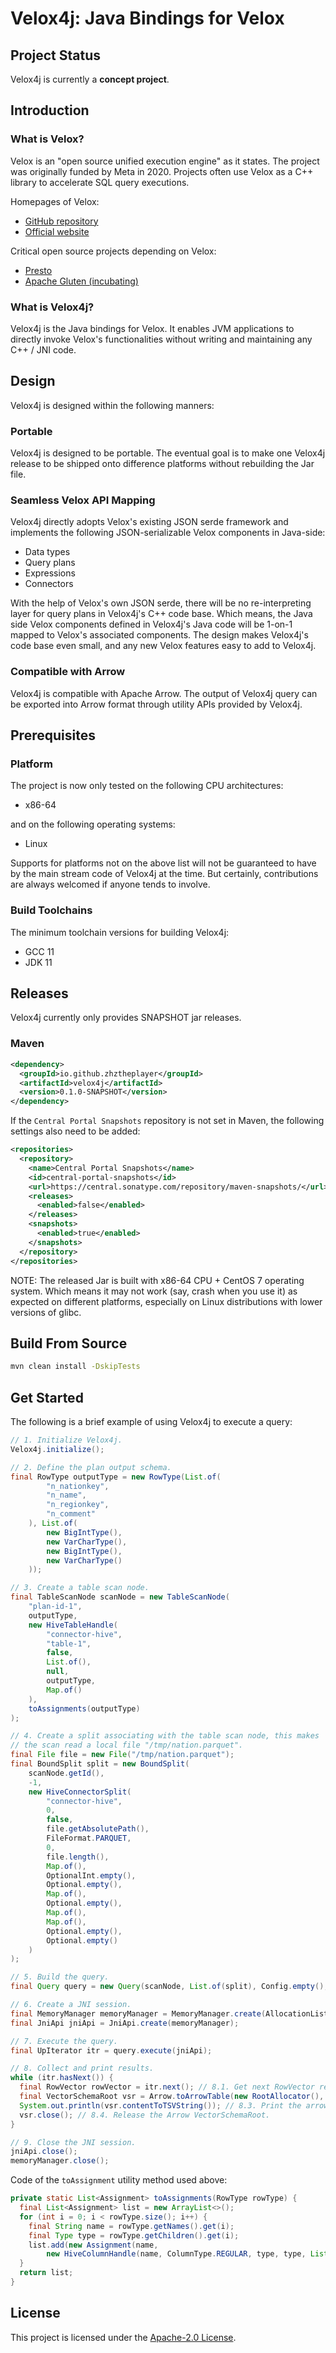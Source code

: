 # Velox4j: Java Bindings for Velox

## Project Status

Velox4j is currently a **concept project**.

## Introduction

### What is Velox?

Velox is an "open source unified execution engine" as it states. The project was originally
funded by Meta in 2020. Projects often use Velox as a C++ library to accelerate SQL query
executions.

Homepages of Velox:

- [GitHub repository](https://github.com/facebookincubator/velox)
- [Official website](https://velox-lib.io/)

Critical open source projects depending on Velox:

- [Presto](https://github.com/prestodb/presto)
- [Apache Gluten (incubating)](https://github.com/apache/incubator-gluten)

### What is Velox4j?

Velox4j is the Java bindings for Velox. It enables JVM applications to directly invoke Velox's
functionalities without writing and maintaining any C++ / JNI code.

## Design

Velox4j is designed within the following manners:

### Portable

Velox4j is designed to be portable. The eventual goal is to make one Velox4j release to be
shipped onto difference platforms without rebuilding the Jar file.

### Seamless Velox API Mapping

Velox4j directly adopts Velox's existing JSON serde framework and implements the following
JSON-serializable Velox components in Java-side:

- Data types
- Query plans
- Expressions
- Connectors

With the help of Velox's own JSON serde, there will be no re-interpreting layer for query plans
in Velox4j's C++ code base. Which means, the Java side Velox components defined in Velox4j's
Java code will be 1-on-1 mapped to Velox's associated components. The design makes Velox4j's
code base even small, and any new Velox features easy to add to Velox4j.

### Compatible with Arrow

Velox4j is compatible with Apache Arrow. The output of Velox4j query can be exported into Arrow
format through utility APIs provided by Velox4j.

## Prerequisites

### Platform 

The project is now only tested on the following CPU architectures:

- x86-64

and on the following operating systems:

- Linux

Supports for platforms not on the above list will not be guaranteed to have by the main stream code
of Velox4j at the time. But certainly, contributions are always welcomed if anyone tends to involve.

### Build Toolchains

The minimum toolchain versions for building Velox4j:

- GCC 11
- JDK 11

## Releases

Velox4j currently only provides SNAPSHOT jar releases.

### Maven

```xml
<dependency>
  <groupId>io.github.zhztheplayer</groupId>
  <artifactId>velox4j</artifactId>
  <version>0.1.0-SNAPSHOT</version>
</dependency>
```

If the `Central Portal Snapshots` repository is not set in Maven, the following settings also need
to be added:

```xml
<repositories>
  <repository>
    <name>Central Portal Snapshots</name>
    <id>central-portal-snapshots</id>
    <url>https://central.sonatype.com/repository/maven-snapshots/</url>
    <releases>
      <enabled>false</enabled>
    </releases>
    <snapshots>
      <enabled>true</enabled>
    </snapshots>
  </repository>
</repositories>
```

NOTE: The released Jar is built with x86-64 CPU + CentOS 7 operating system. Which means
it may not work (say, crash when you use it) as expected on different platforms, especially on
Linux distributions with lower versions of glibc.

## Build From Source

```bash
mvn clean install -DskipTests
```

## Get Started

The following is a brief example of using Velox4j to execute a query:

```java
// 1. Initialize Velox4j.
Velox4j.initialize();

// 2. Define the plan output schema.
final RowType outputType = new RowType(List.of(
        "n_nationkey",
        "n_name",
        "n_regionkey",
        "n_comment"
    ), List.of(
        new BigIntType(),
        new VarCharType(),
        new BigIntType(),
        new VarCharType()
    ));

// 3. Create a table scan node.
final TableScanNode scanNode = new TableScanNode(
    "plan-id-1",
    outputType,
    new HiveTableHandle(
        "connector-hive",
        "table-1",
        false,
        List.of(),
        null,
        outputType,
        Map.of()
    ),
    toAssignments(outputType)
);

// 4. Create a split associating with the table scan node, this makes
// the scan read a local file "/tmp/nation.parquet".
final File file = new File("/tmp/nation.parquet");
final BoundSplit split = new BoundSplit(
    scanNode.getId(),
    -1,
    new HiveConnectorSplit(
        "connector-hive",
        0,
        false,
        file.getAbsolutePath(),
        FileFormat.PARQUET,
        0,
        file.length(),
        Map.of(),
        OptionalInt.empty(),
        Optional.empty(),
        Map.of(),
        Optional.empty(),
        Map.of(),
        Map.of(),
        Optional.empty(),
        Optional.empty()
    )
);

// 5. Build the query.
final Query query = new Query(scanNode, List.of(split), Config.empty(), ConnectorConfig.empty());

// 6. Create a JNI session.
final MemoryManager memoryManager = MemoryManager.create(AllocationListener.NOOP);
final JniApi jniApi = JniApi.create(memoryManager);

// 7. Execute the query.
final UpIterator itr = query.execute(jniApi);

// 8. Collect and print results.
while (itr.hasNext()) {
  final RowVector rowVector = itr.next(); // 8.1. Get next RowVector returned by Velox.
  final VectorSchemaRoot vsr = Arrow.toArrowTable(new RootAllocator(), rowVector).toVectorSchemaRoot(); // 8.2. Convert the RowVector into Arrow format (an Arrow VectorSchemaRoot in this case).
  System.out.println(vsr.contentToTSVString()); // 8.3. Print the arrow table to stdout.
  vsr.close(); // 8.4. Release the Arrow VectorSchemaRoot.
}

// 9. Close the JNI session.
jniApi.close();
memoryManager.close();
```

Code of the `toAssignment` utility method used above:

```java
private static List<Assignment> toAssignments(RowType rowType) {
  final List<Assignment> list = new ArrayList<>();
  for (int i = 0; i < rowType.size(); i++) {
    final String name = rowType.getNames().get(i);
    final Type type = rowType.getChildren().get(i);
    list.add(new Assignment(name,
        new HiveColumnHandle(name, ColumnType.REGULAR, type, type, List.of())));
  }
  return list;
}
```

## License

This project is licensed under the [Apache-2.0 License](LICENSE).
